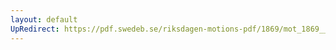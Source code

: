 ```yaml
---
layout: default
UpRedirect: https://pdf.swedeb.se/riksdagen-motions-pdf/1869/mot_1869__ak__00319/mot_1869__ak__00319_001.pdf
---
```

